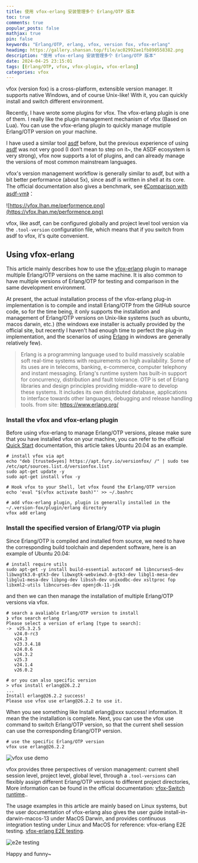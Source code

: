 ```yaml
---
title: 使用 vfox-erlang 安装管理多个 Erlang/OTP 版本
toc: true
comments: true
popular_posts: false
mathjax: true
pin: false
keywords: "Erlang/OTP, erlang, vfox, version fox, vfox-erlang"
headimg: https://gallery.shansan.top/file/ac02992ae1fb890558382.png
description: "使用 vfox-erlang 安装管理多个 Erlang/OTP 版本"
date: 2024-04-25 23:15:01
tags: [Erlang/OTP, vfox, vfox-plugin, vfox-erlang]
categories: vfox
---
```


vfox (version fox) is a cross-platform, extensible version manager. It supports native Windows, and of course Unix-like! With it, you can quickly install and switch different environment.

Recently, I have wrote some plugins for vfox. The vfox-erlang plugin is one of them. I really like the plugin management mechanism of vfox (Based on Lua). You can use the vfox-erlang plugin to quickly manage mutiple Erlang/OTP version on your machine.

I have used a similar tool [asdf](https://github.com/asdf-vm/asdf) before, but the previous experience of using [asdf](https://github.com/asdf-vm/asdf) was not very good (I don’t mean to step on it~, the ASDF ecosystem is very strong), vfox now supports a lot of plugins, and can already manage the versions of most common mainstream languages.

vfox's version management workflow is generally similar to asdf, but with a bit better performance (about 5x), since asdf is written in shell at its core. The official documentation also gives a benchmark, see [《Comparison with asdf-vm》](https://vfox.lhan.me/misc/vs-asdf.html)：

![https://vfox.lhan.me/performence.png](https://vfox.lhan.me/performence.png)

vfox, like asdf, can be configured globally and project level tool version via the `.tool-version` configuration file, which means that if you switch from asdf to vfox, it's quite convenient.

## Using vfox-erlang

This article mainly describes how to use the [vfox-erlang](https://github.com/version-fox/vfox-erlang) plugin to manage multiple Erlang/OTP versions on the same machine. It is also common to have multiple versions of Erlang/OTP for testing and comparison in the same development environment.

At present, the actual installation process of the vfox-erlang plug-in implementation is to compile and install Erlang/OTP from the GitHub source code, so for the time being, it only supports the installation and management of Erlang/OTP versions on Unix-like systems (such as ubuntu, macos darwin, etc.) (the windows exe installer is actually provided by the official site, but recently I haven't had enough time to perfect the plug-in implementation, and the scenarios of using [Erlang](https://www.erlang.org/) in windows are generally relatively few).

> Erlang is a programming language used to build massively scalable soft real-time systems with requirements on high availability. Some of its uses are in telecoms, banking, e-commerce, computer telephony and instant messaging. Erlang's runtime system has built-in support for concurrency, distribution and fault tolerance.
> OTP is set of Erlang libraries and design principles providing middle-ware to develop these systems. It includes its own distributed database, applications to interface towards other languages, debugging and release handling tools.
> from site: https://www.erlang.org/

### Install the vfox and vfox-erlang plugin

Before using vfox-erlang to manage Erlang/OTP versions, please make sure that you have installed vfox on your machine, you can refer to the official [Quick Start](https://vfox.lhan.me/guides/quick-start.html#_1-installation) documentation, this article takes Ubuntu 20.04 as an example.

```shell
# install vfox via apt
echo "deb [trusted=yes] https://apt.fury.io/versionfox/ /" | sudo tee /etc/apt/sources.list.d/versionfox.list
sudo apt-get update -y
sudo apt-get install vfox -y

# Hook vfox to your Shell, let vfox found the Erlang/OTP version
echo 'eval "$(vfox activate bash)"' >> ~/.bashrc

# add vfox-erlang plugin, plugin is generally installed in the ~/.version-fox/plugin/erlang directory
vfox add erlang
```

### Install the specified version of Erlang/OTP via plugin

Since Erlang/OTP is compiled and installed from source, we need to have the corresponding build toolchain and dependent software, here is an example of Ubuntu 20.04:

```shell
# install require utils
sudo apt-get -y install build-essential autoconf m4 libncurses5-dev libwxgtk3.0-gtk3-dev libwxgtk-webview3.0-gtk3-dev libgl1-mesa-dev libglu1-mesa-dev libpng-dev libssh-dev unixodbc-dev xsltproc fop libxml2-utils libncurses-dev openjdk-11-jdk
```

and then we can then manage the installation of multiple Erlang/OTP versions via vfox.

```shell
# search a avaliable Erlang/OTP version to install
❯ vfox search erlang
Please select a version of erlang [type to search]: 
->  v25.3.2.5
   v24.0-rc3
   v24.3
   v23.3.4.18
   v24.0.6
   v24.3.2
   v25.3
   v24.1.4
   v26.0.2
```

```shell
# or you can also specific version
> vfox install erlang@26.2.2
...
Install erlang@26.2.2 success! 
Please use vfox use erlang@26.2.2 to use it.
```

When you see something like Install erlang@xxx success! information. It mean the the installation is complete. Next, you can use the vfox use command to switch Erlang/OTP version, so that the current shell session can use the corresponding Erlang/OTP version.

```shell
# use the specific Erlang/OTP version
vfox use erlang@26.2.2
```

![vfox use demo](https://gallery.shansan.top/file/29090c88952e670c3448d.png)

vfox provides three perspectives of version management: current shell session level, project level, global level, through a `.tool-versions` can flexibly assign different Erlang/OTP versions to different project directories, More information can be found in the official documentation: [vfox-Switch runtime](https://vfox.lhan.me/guides/quick-start.html#_5-switch-runtime)..

The usage examples in this article are mainly based on Linux systems, but the user documentation of vfox-erlang also gives the user guide install-in-darwin-macos-13 under MacOS Darwin, and provides continuous integration testing under Linux and MacOS for reference: vfox-erlang E2E testing. [vfox-erlang E2E testing](https://github.com/version-fox/vfox-erlang/blob/main/.github/workflows/e2e_test.yaml).

![e2e testing](https://gallery.shansan.top/file/d599dfa1042f22ce7c94f.png)

Happy and funny~